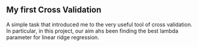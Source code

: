 ## My first Cross Validation

A simple task that introduced me to the very useful tool of cross validation.
In particular, in this project, our aim ahs been finding the best lambda parameter for linear ridge regression.
